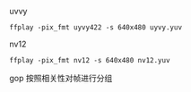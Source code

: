 uvvy
```shell
ffplay -pix_fmt uyvy422 -s 640x480 uyvy.yuv
```
nv12
```shell
ffplay -pix_fmt nv12 -s 640x480 nv12.yuv
```
gop
按照相关性对帧进行分组